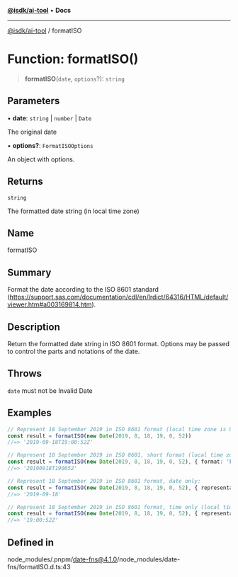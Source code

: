 [**@isdk/ai-tool**](../README.md) • **Docs**

***

[@isdk/ai-tool](../globals.md) / formatISO

# Function: formatISO()

> **formatISO**(`date`, `options`?): `string`

## Parameters

• **date**: `string` \| `number` \| `Date`

The original date

• **options?**: `FormatISOOptions`

An object with options.

## Returns

`string`

The formatted date string (in local time zone)

## Name

formatISO

## Summary

Format the date according to the ISO 8601 standard (https://support.sas.com/documentation/cdl/en/lrdict/64316/HTML/default/viewer.htm#a003169814.htm).

## Description

Return the formatted date string in ISO 8601 format. Options may be passed to control the parts and notations of the date.

## Throws

`date` must not be Invalid Date

## Examples

```ts
// Represent 18 September 2019 in ISO 8601 format (local time zone is UTC):
const result = formatISO(new Date(2019, 8, 18, 19, 0, 52))
//=> '2019-09-18T19:00:52Z'
```

```ts
// Represent 18 September 2019 in ISO 8601, short format (local time zone is UTC):
const result = formatISO(new Date(2019, 8, 18, 19, 0, 52), { format: 'basic' })
//=> '20190918T190052'
```

```ts
// Represent 18 September 2019 in ISO 8601 format, date only:
const result = formatISO(new Date(2019, 8, 18, 19, 0, 52), { representation: 'date' })
//=> '2019-09-18'
```

```ts
// Represent 18 September 2019 in ISO 8601 format, time only (local time zone is UTC):
const result = formatISO(new Date(2019, 8, 18, 19, 0, 52), { representation: 'time' })
//=> '19:00:52Z'
```

## Defined in

node\_modules/.pnpm/date-fns@4.1.0/node\_modules/date-fns/formatISO.d.ts:43
